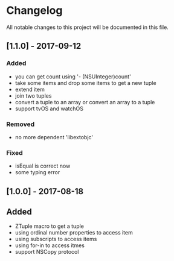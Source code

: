 # Changelog
All notable changes to this project will be documented in this file.

## [1.1.0] - 2017-09-12

### Added

- you can get count using '- (NSUInteger)count'
- take some items and drop some items to get a new tuple
- extend item
- join two tuples
- convert a tuple to an array or convert an array to a tuple
- support tvOS and watchOS

### Removed

- no more dependent 'libextobjc'

### Fixed

- isEqual is correct now
- some typing error

## [1.0.0] - 2017-08-18

## Added

- ZTuple macro to get a tuple
- using ordinal number properties to access item
- using subscripts to access items
- using for-in to access itmes
- support NSCopy protocol
